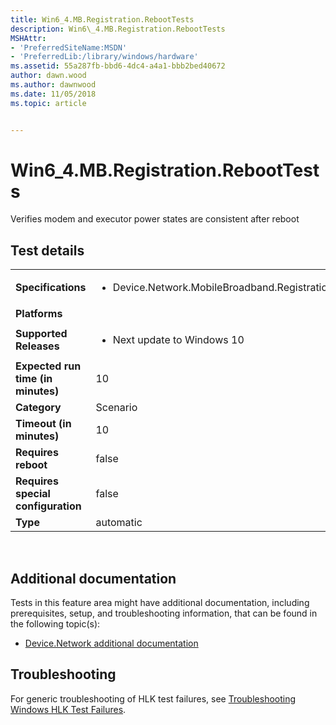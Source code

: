 ```yaml
---
title: Win6_4.MB.Registration.RebootTests
description: Win6\_4.MB.Registration.RebootTests
MSHAttr:
- 'PreferredSiteName:MSDN'
- 'PreferredLib:/library/windows/hardware'
ms.assetid: 55a287fb-bbd6-4dc4-a4a1-bbb2bed40672
author: dawn.wood
ms.author: dawnwood
ms.date: 11/05/2018
ms.topic: article


---
```


# Win6_4.MB.Registration.RebootTests


Verifies modem and executor power states are consistent after reboot

## Test details
|||
|---|---|
| **Specifications**  | <ul><li>Device.Network.MobileBroadband.Registration.Discretional</li></ul> |  
| **Platforms**   | <ul></ul> |
| **Supported Releases** | <ul><li>Next update to Windows 10</li></ul> |
|**Expected run time (in minutes)**| 10 |
|**Category**| Scenario |
|**Timeout (in minutes)**| 10 |
|**Requires reboot**| false |
|**Requires special configuration**| false |
|**Type**| automatic |

 

## <span id="Additional_documentation"></span><span id="additional_documentation"></span><span id="ADDITIONAL_DOCUMENTATION"></span>Additional documentation


Tests in this feature area might have additional documentation, including prerequisites, setup, and troubleshooting information, that can be found in the following topic(s):

-   [Device.Network additional documentation](device-network-additional-documentation.md)

## <span id="Troubleshooting"></span><span id="troubleshooting"></span><span id="TROUBLESHOOTING"></span>Troubleshooting


For generic troubleshooting of HLK test failures, see [Troubleshooting Windows HLK Test Failures](..\user\troubleshooting-windows-hlk-test-failures.md).

 

 






